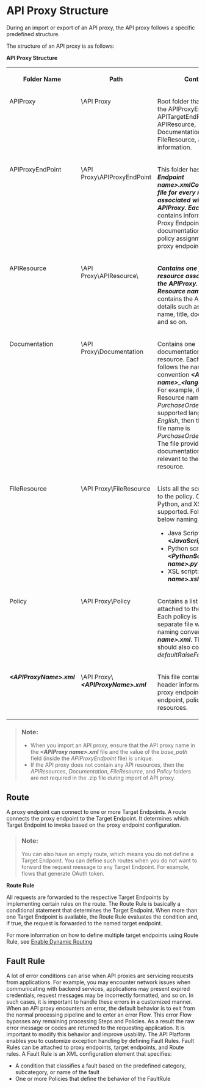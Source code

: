 <!-- loio4dfd54a7546c42cfb8dd157ab1355011 -->

# API Proxy Structure

During an import or export of an API proxy, the API proxy follows a specific predefined structure.

The structure of an API proxy is as follows:

**API Proxy Structure**


<table>
<tr>
<th valign="top">

Folder Name



</th>
<th valign="top">

Path



</th>
<th valign="top">

Contents



</th>
</tr>
<tr>
<td valign="top">

APIProxy



</td>
<td valign="top">

\\API Proxy



</td>
<td valign="top">

Root folder that contains the APIProxyEndPoint, APITargetEndPoint, APIResource, Documentation, FileResource, and Policy information.



</td>
</tr>
<tr>
<td valign="top">

APIProxyEndPoint



</td>
<td valign="top">

\\API Proxy\\APIProxyEndPoint



</td>
<td valign="top">

This folder has a ***<Proxy Endpoint name\>.xmlContains one file for every resource associated with the APIProxy. Each*** file that contains information about Proxy Endpoint, resources, documentation, and the policy assignments on the proxy endpoint stream.



</td>
</tr>
<tr>
<td valign="top">

APIResource



</td>
<td valign="top">

\\API Proxy\\APIResource\\



</td>
<td valign="top">

 ***Contains one file for every resource associated with the APIProxy. Each<API Resource name\>.xml***file contains the API resource details such as resource name, title, documentation, and so on.



</td>
</tr>
<tr>
<td valign="top">

Documentation



</td>
<td valign="top">

\\API Proxy\\Documentation



</td>
<td valign="top">

Contains one documentation file for every resource. Each document follows the naming convention ***<APIResource name\>\_<language\>.html***. For example, if the API Resource name is *PurchaseOrder* and the supported language is *English*, then the document file name is *PurchaseOrder\_en.html*. The file provides the documentation content relevant to the associated resource.



</td>
</tr>
<tr>
<td valign="top">

FileResource



</td>
<td valign="top">

\\API Proxy\\FileResource



</td>
<td valign="top">

Lists all the scripts attached to the policy. Only Java, Python, and XSL Scripts are supported. Follow the below naming convention:

-   Java Script: ***<JavaScript name\>.js***
-   Python script: ***<PythonScript name\>.py***
-   XSL script: ***<XSLScript name\>.xsl*** 



</td>
</tr>
<tr>
<td valign="top">

Policy



</td>
<td valign="top">

\\API Proxy\\Policy



</td>
<td valign="top">

Contains a list of all policies attached to the API Proxy. Each policy is available as a separate file with the naming convention ***<Policy name\>.xml***. The folder should also contain a *defaultRaiseFaultPolicy.xml*.



</td>
</tr>
<tr>
<td valign="top">

 ***<APIProxyName\>.xml*** 



</td>
<td valign="top">

\\API Proxy\\***<APIProxyName\>.xml*** 



</td>
<td valign="top">

This file contains the header information of the proxy endpoint, target endpoint, policies, and file resources.



</td>
</tr>
</table>

> ### Note:  
> -   When you import an API proxy, ensure that the API proxy name in the ***<APIProxy name\>.xml*** file and the value of the *base\_path* field \(inside the *APIProxyEndpoint* file\) is unique.
> -   If the API proxy does not contain any API resources, then the *APIResources*, *Documentation*, *FileResource*, and *Policy* folders are not required in the .zip file during import of API proxy.



## Route

A proxy endpoint can connect to one or more Target Endpoints. A route connects the proxy endpoint to the Target Endpoint. It determines which Target Endpoint to invoke based on the proxy endpoint configuration.

> ### Note:  
> You can also have an empty route, which means you do not define a Target Endpoint. You can define such routes when you do not want to forward the request message to any Target Endpoint. For example, flows that generate OAuth token.

**Route Rule**

All requests are forwarded to the respective Target Endpoints by implementing certain rules on the route. The Route Rule is basically a conditional statement that determines the Target Endpoint. When more than one Target Endpoint is available, the Route Rule evaluates the condition and, if true, the request is forwarded to the named target endpoint.

For more information on how to define multiple target endpoints using Route Rule, see [Enable Dynamic Routing](enable-dynamic-routing-49cbe91.md)



## Fault Rule

A lot of error conditions can arise when API proxies are servicing requests from applications. For example, you may encounter network issues when communicating with backend services, applications may present expired credentials, request messages may be incorrectly formatted, and so on. In such cases, it is important to handle these errors in a customized manner. When an API proxy encounters an error, the default behavior is to exit from the normal processing pipeline and to enter an error Flow. This error Flow bypasses any remaining processing Steps and Policies. As a result the raw error message or codes are returned to the requesting application. It is important to modify this behavior and improve usability. The API Platform enables you to customize exception handling by defining Fault Rules. Fault Rules can be attached to proxy endpoints, target endpoints, and Route rules. A Fault Rule is an XML configuration element that specifies:

-   A condition that classifies a fault based on the predefined category, subcategory, or name of the fault
-   One or more Policies that define the behavior of the FaultRule

